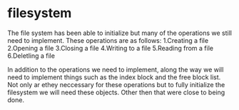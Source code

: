 filesystem
==========
  The file system has been able to initialize but many of the operations we still need to implement.
These operations are as follows:
    1.Creating a file
    2.Opening a file
    3.Closing a file
    4.Writing to a file
    5.Reading from a file
    6.Deletling a file
    
In addition to the operations we need to implement, along the way we will need to implement things such as the index block and the free block list. 
Not only ar ethey neccessary for these operations but to fully initialize the filesystem we will need these objects. Other then that were close to being done. 
